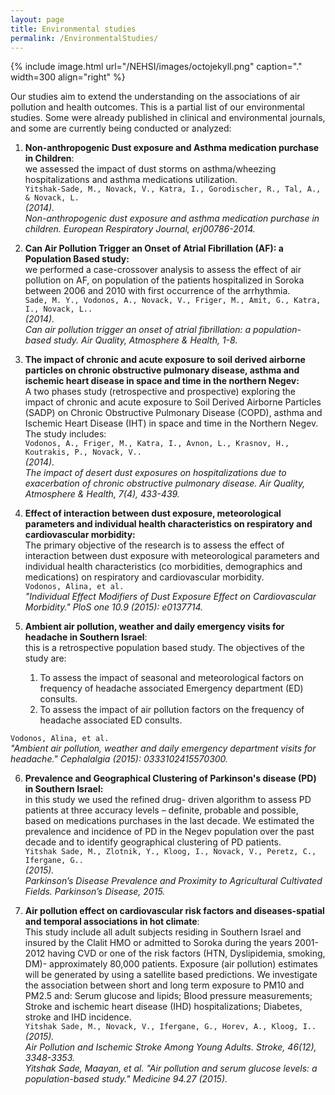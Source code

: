 ```yaml
---
layout: page
title: Environmental studies
permalink: /EnvironmentalStudies/
---
```


{% include image.html url="/NEHSI/images/octojekyll.png" caption="." width=300 align="right" %}

Our studies aim to extend the understanding on the associations of air pollution and health outcomes. This is a partial list of our environmental studies. Some were already published in clinical and environmental journals, and some are currently being conducted or analyzed:  

1. **Non-anthropogenic Dust exposure and Asthma medication purchase in Children**:  
we assessed the impact of dust storms on asthma/wheezing hospitalizations and asthma medications utilization.  
`Yitshak-Sade, M., Novack, V., Katra, I., Gorodischer, R., Tal, A., & Novack, L.`  
_(2014)._  
_Non-anthropogenic dust exposure and asthma medication purchase in children. European Respiratory Journal, erj00786-2014._  

2. **Can Air Pollution Trigger an Onset of Atrial Fibrillation (AF): a Population Based study:**  
we performed a case-crossover analysis to assess the effect of air pollution on AF, on population of the patients hospitalized in	Soroka between 2006 and 2010 with first occurrence of the arrhythmia.  
`Sade, M. Y., Vodonos, A., Novack, V., Friger, M., Amit, G., Katra, I., Novack, L..`  
_(2014).  
Can air pollution trigger an onset of atrial fibrillation: a population-based study. Air Quality, Atmosphere & Health, 1-8._  

3. **The impact of chronic and acute exposure to soil derived airborne	particles on chronic obstructive pulmonary disease, asthma and ischemic heart disease in space and time in the northern Negev:**  
A two phases study (retrospective and prospective) exploring the impact of chronic and acute exposure to Soil Derived Airborne Particles (SADP)  on Chronic Obstructive Pulmonary Disease (COPD), asthma and Ischemic Heart Disease (IHT) in space and time in the Northern Negev. The study includes:  
`Vodonos, A., Friger, M., Katra, I., Avnon, L., Krasnov, H., Koutrakis, P., Novack, V..`  
_(2014).  
The impact of desert dust exposures on hospitalizations due to exacerbation of chronic obstructive pulmonary disease. Air
Quality, Atmosphere & Health, 7(4), 433-439._  

4. **Effect of interaction between dust exposure, meteorological parameters and	individual health characteristics on respiratory and cardiovascular morbidity:**  
The primary objective of the research is to assess the effect of interaction between dust exposure with meteorological parameters and individual health characteristics (co morbidities, demographics and medications) on respiratory and cardiovascular morbidity.  
`Vodonos, Alina, et al.`  
_"Individual Effect Modifiers of Dust Exposure Effect on Cardiovascular Morbidity." PloS one 10.9 (2015): e0137714._  

5. **Ambient air pollution, weather and daily emergency visits for headache in Southern Israel**:  
this is a retrospective population based study. The objectives of the study are:
	  1. To assess the impact of seasonal and meteorological factors on frequency of headache associated Emergency	department (ED) consults.
	  2. To assess the impact of air pollution factors on the frequency of headache associated ED consults.  

`Vodonos, Alina, et al.`  
_"Ambient air pollution, weather and daily emergency department visits for headache." Cephalalgia (2015): 0333102415570300._  

6. **Prevalence	and Geographical Clustering of Parkinson's disease (PD) in Southern Israel:**  
in this study we used the refined drug- driven algorithm to assess PD patients at three accuracy levels – definite, probable and possible, based on medications purchases in the last decade. We estimated the prevalence and incidence of PD in the Negev population over the past decade and to identify geographical clustering of PD patients.  
`Yitshak Sade, M., Zlotnik, Y., Kloog, I., Novack, V., Peretz, C., Ifergane, G..`  
_(2015).  
Parkinson’s Disease Prevalence and Proximity to Agricultural Cultivated Fields. Parkinson’s Disease, 2015._  

7. **Air pollution effect on cardiovascular risk factors and diseases-spatial and temporal associations in hot climate**:  
This study include all adult subjects residing in Southern Israel and insured by the Clalit HMO  or admitted to Soroka  during the years 2001-2012 having CVD or one of the risk factors (HTN, Dyslipidemia, smoking, DM)- approximately 80,000 patients. Exposure (air pollution) estimates will be generated by using a satellite based predictions. We investigate the association between short and	long term exposure to PM10 and PM2.5 and: Serum glucose and lipids; Blood pressure measurements; Stroke and ischemic heart disease (IHD) hospitalizations; Diabetes, stroke and IHD incidence.  
`Yitshak Sade, M., Novack, V., Ifergane, G., Horev, A., Kloog, I..`  
_(2015).  
Air Pollution and Ischemic Stroke Among Young Adults. Stroke, 46(12), 3348-3353.  
Yitshak Sade, Maayan, et al. "Air pollution and serum glucose levels: a population-based study." Medicine 94.27 (2015)._
